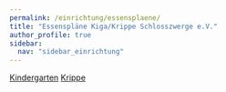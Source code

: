 ```yaml
---
permalink: /einrichtung/essensplaene/
title: "Essenspläne Kiga/Krippe Schlosszwerge e.V."
author_profile: true
sidebar:  
  nav: "sidebar_einrichtung"
---
```

[Kindergarten](https://www.vitesca.de/kunden/speiseplan-oeffentlich.php?kunde=01708)
[Krippe](https://www.vitesca.de/kunden/speiseplan-oeffentlich.php?kunde=08575)

